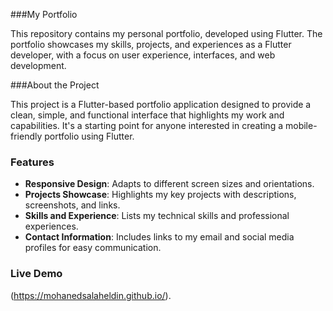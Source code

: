 ###My Portfolio

This repository contains my personal portfolio, developed using Flutter. The portfolio showcases my skills, projects, and experiences as a Flutter developer, with a focus on user experience, interfaces, and web development.

###About the Project

This project is a Flutter-based portfolio application designed to provide a clean, simple, and functional interface that highlights my work and capabilities. It's a starting point for anyone interested in creating a mobile-friendly portfolio using Flutter.

### Features

- **Responsive Design**: Adapts to different screen sizes and orientations.
- **Projects Showcase**: Highlights my key projects with descriptions, screenshots, and links.
- **Skills and Experience**: Lists my technical skills and professional experiences.
- **Contact Information**: Includes links to my email and social media profiles for easy communication.

### Live Demo
(https://mohanedsalaheldin.github.io/).
